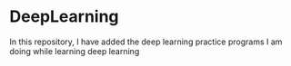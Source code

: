 # DeepLearning
In this repository, I have added the deep learning practice programs I am doing while learning deep learning
